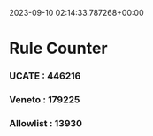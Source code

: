 2023-09-10 02:14:33.787268+00:00
# Rule Counter 
 ### UCATE : 446216

 ### Veneto : 179225

 ### Allowlist : 13930